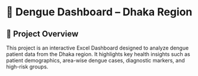 # 🦟 Dengue Dashboard – Dhaka Region
## 📌 Project Overview
This project is an interactive Excel Dashboard designed to analyze dengue patient data from the Dhaka region.
It highlights key health insights such as patient demographics, area-wise dengue cases, diagnostic markers, and high-risk groups.
